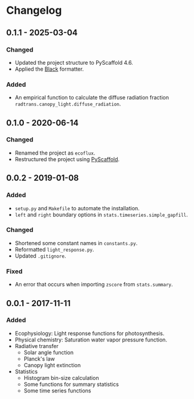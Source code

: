 # Changelog

## 0.1.1 - 2025-03-04

### Changed

* Updated the project structure to PyScaffold 4.6.
* Applied the [Black](https://github.com/psf/black) formatter.

### Added

* An empirical function to calculate the diffuse radiation fraction
  `radtrans.canopy_light.diffuse_radiation`.

## 0.1.0 - 2020-06-14

### Changed

* Renamed the project as ``ecoflux``.
* Restructured the project using [PyScaffold](https://pyscaffold.org).

## 0.0.2 - 2019-01-08

### Added

* `setup.py` and `Makefile` to automate the installation.
* `left` and `right` boundary options in `stats.timeseries.simple_gapfill`.

### Changed

* Shortened some constant names in `constants.py`.
* Reformatted `light_response.py`.
* Updated `.gitignore`.

### Fixed

* An error that occurs when importing `zscore` from `stats.summary`.

## 0.0.1 - 2017-11-11

### Added

* Ecophysiology: Light response functions for photosynthesis.
* Physical chemistry: Saturation water vapor pressure function.
* Radiative transfer
  + Solar angle function
  + Planck's law
  + Canopy light extinction
* Statistics
  + Histogram bin-size calculation
  + Some functions for summary statistics
  + Some time series functions
